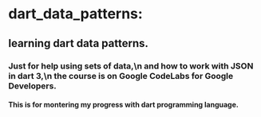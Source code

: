 # dart_data_patterns:

## learning dart data patterns.

### Just for help using sets of data,\n and how to work with JSON in dart 3,\n the course is on Google CodeLabs for Google Developers.

#### This is for montering my progress with dart programming language.
